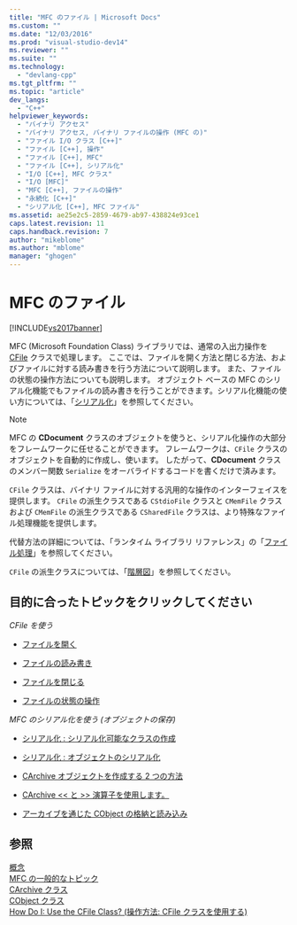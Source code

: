 ```yaml
---
title: "MFC のファイル | Microsoft Docs"
ms.custom: ""
ms.date: "12/03/2016"
ms.prod: "visual-studio-dev14"
ms.reviewer: ""
ms.suite: ""
ms.technology: 
  - "devlang-cpp"
ms.tgt_pltfrm: ""
ms.topic: "article"
dev_langs: 
  - "C++"
helpviewer_keywords: 
  - "バイナリ アクセス"
  - "バイナリ アクセス, バイナリ ファイルの操作 (MFC の)"
  - "ファイル I/O クラス [C++]"
  - "ファイル [C++], 操作"
  - "ファイル [C++], MFC"
  - "ファイル [C++], シリアル化"
  - "I/O [C++], MFC クラス"
  - "I/O [MFC]"
  - "MFC [C++], ファイルの操作"
  - "永続化 [C++]"
  - "シリアル化 [C++], MFC ファイル"
ms.assetid: ae25e2c5-2859-4679-ab97-438824e93ce1
caps.latest.revision: 11
caps.handback.revision: 7
author: "mikeblome"
ms.author: "mblome"
manager: "ghogen"
---
```

# MFC のファイル
[!INCLUDE[vs2017banner](../assembler/inline/includes/vs2017banner.md)]

MFC \(Microsoft Foundation Class\) ライブラリでは、通常の入出力操作を [CFile](../mfc/reference/cfile-class.md) クラスで処理します。  ここでは、ファイルを開く方法と閉じる方法、およびファイルに対する読み書きを行う方法について説明します。  また、ファイルの状態の操作方法についても説明します。  オブジェクト ベースの MFC のシリアル化機能でもファイルの読み書きを行うことができます。シリアル化機能の使い方については、「[シリアル化](../Topic/Serialization%20in%20MFC.md)」を参照してください。  
  
> [!NOTE]
>  MFC の **CDocument** クラスのオブジェクトを使うと、シリアル化操作の大部分をフレームワークに任せることができます。  フレームワークは、`CFile` クラスのオブジェクトを自動的に作成し、使います。  したがって、**CDocument** クラスのメンバー関数 `Serialize` をオーバライドするコードを書くだけで済みます。  
  
 `CFile` クラスは、バイナリ ファイルに対する汎用的な操作のインターフェイスを提供します。  `CFile` の派生クラスである `CStdioFile` クラスと `CMemFile` クラスおよび `CMemFile` の派生クラスである `CSharedFile` クラスは、より特殊なファイル処理機能を提供します。  
  
 代替方法の詳細については、「ランタイム ライブラリ リファレンス」の「[ファイル処理](../c-runtime-library/file-handling.md)」を参照してください。  
  
 `CFile` の派生クラスについては、「[階層図](../mfc/hierarchy-chart.md)」を参照してください。  
  
## 目的に合ったトピックをクリックしてください  
 *CFile を使う*  
  
-   [ファイルを開く](../Topic/Opening%20Files.md)  
  
-   [ファイルの読み書き](../mfc/reading-and-writing-files.md)  
  
-   [ファイルを閉じる](../mfc/closing-files.md)  
  
-   [ファイルの状態の操作](../mfc/accessing-file-status.md)  
  
 *MFC のシリアル化を使う \(オブジェクトの保存\)*  
  
-   [シリアル化 : シリアル化可能なクラスの作成](../mfc/serialization-making-a-serializable-class.md)  
  
-   [シリアル化 : オブジェクトのシリアル化](../Topic/Serialization:%20Serializing%20an%20Object.md)  
  
-   [CArchive オブジェクトを作成する 2 つの方法](../mfc/two-ways-to-create-a-carchive-object.md)  
  
-   [CArchive \<\< と \>\> 演算子を使用します。](../mfc/using-the-carchive-output-and-input-operators.md)  
  
-   [アーカイブを通じた CObject の格納と読み込み](../Topic/Storing%20and%20Loading%20CObjects%20via%20an%20Archive.md)  
  
## 参照  
 [概念](../mfc/mfc-concepts.md)   
 [MFC の一般的なトピック](../mfc/general-mfc-topics.md)   
 [CArchive クラス](../mfc/reference/carchive-class.md)   
 [CObject クラス](../Topic/CObject%20Class.md)   
 [How Do I: Use the CFile Class? \(操作方法: CFile クラスを使用する\)](http://go.microsoft.com/fwlink/?LinkId=128046)